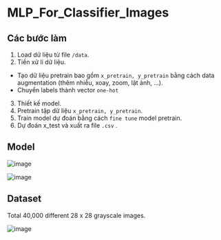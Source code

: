# MLP_For_Classifier_Images

## Các bước làm
1. Load dữ liệu từ file `/data`.
2. Tiền xử lí dữ liệu.
  - Tạo dữ liệu pretrain bao gồm `x_pretrain, y_pretrain` bằng cách data augmentation (thêm nhiễu, xoay, zoom, lật ảnh, ...).
  - Chuyển labels thành vector `one-hot`
3. Thiết kế model.
4. Pretrain tập dữ liệu `x_pretrain, y_pretrain`.
5. Train model dự đoán bằng cách `fine tune` model pretrain.
6. Dự đoán x_test và xuất ra file `.csv` .

## Model

![image](https://github.com/M1nhHoang/MLP_For_Classifier_Images/assets/106025710/1627bd4e-0fcf-48e2-bffa-1c58c255e5ae)

![image](https://github.com/M1nhHoang/MLP_For_Classifier_Images/assets/106025710/65a5ff96-736d-4b09-b989-0029ba0e40fa)

## Dataset

Total 40,000 different 28 x 28 grayscale images.  

![image](https://github.com/M1nhHoang/MLP_For_Classifier_Images/assets/106025710/45fff3a8-0774-46e4-8e9a-8dbc994bc15e)
